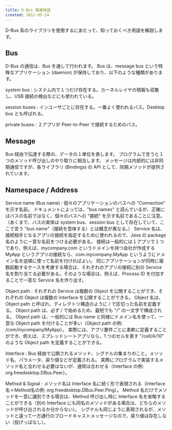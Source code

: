 ```yaml
---
title: D-Bus 関連用語
created: 2012-05-14
---
```


D-Bus 系のライブラリを使用するにあたって、知っておくべき用語を解説します。

Bus
----

D-Bus の通信は、Bus を通して行われます。
Bus は、message bus という特殊なアプリケーション (daemon) が保持しており、以下のような種類があります。

system bus
: システム内で１つだけ存在する。カーネルレイヤの情報も収集し、USB 接続の検出などにも使われている。

session buses
: インユーザごとに存在する。一番よく使われるバス。Desktop bus とも呼ばれる。

private buses
: ２アプリが Peer-to-Peer で接続するためのバス。


Message
----
Bus 経由で伝達する際の、データの１単位を表します。
プログラムで言うと１つのメソッド呼び出しのやり取りに相当します。
メッセージは内部的には非同期通信ですが、各ライブラリ (Bindings) の API として、同期メソッドが提供されています。


Namespace / Address
----

Service name (Bus name)
: 個々のアプリケーションのバスへの "Connection" を示す名前。
ドキュメントによっては、"bus names" と読んでいるが、正確にはバスの名前ではなく、個々のバスへの "接続" を示す名前であることに注意。
（あくまで、バスの実体は system bus、session bus として存在していて、ここで言う "bus name"（接続を意味する）とは概念が異なる。）
Service 名は、接続相手となるアプリの接続を指定するために使われるので、Java の package 名のように一意な名前をつける必要がある。
接続は一般的には１アプリで１つであり、例えば、mycompany.com というドメインを持つ会社が作成する MyApp というアプリの接続なら、com.mycompany.MyApp というようにドメイン名を逆順に使って名前を付ければよい。
同じアプリケーションが同時に複数起動するケースを考慮する場合は、それぞれのアプリの接続に別の Service 名を割り当てる必要がある。そのような場合は、例えば、Process ID を付加することで一意な Service 名を作り出す。

Object path
: それぞれの Service は複数の Object を公開することができ、それぞれの Object は複数の Interface を公開することができる。
Object 名は、Object path と呼ばれ、ディレクトリ構造のように / で区切った名前を定義する。
Object path は、必ず / で始めるため、最短でも "/" の一文字で構成される。
Object path は、一般的には Bus name と同様にドメイン名を使って、一意な Object path を付けることが多い（Object path の例: /com/mycompany/MyApp）。
実際には、アプリ要件ごとに柔軟に定義することができ、例えば、スプレッドシートアプリなら、1 つのセルを表す "/cell/A/10" のような Object path を定義することができる。

Interface
: Bus 経由で公開されるメソッド、シグナルの集まりのこと。メソッド名、パラメータ、戻り値などが定義される。
実際にプログラムで実装するメソッド名と合わせる必要はないが、通常は合わせる（Interface の例: org.freedesktop.DBus.Peer）。

Method & Signal
: メソッド名は Interface 名に続く形で表現される（Interface名＋Method名の例: org.freedesktop.DBus.Peer.Ping）。
Method 名だけでメソッドを一意に識別できる場合は、Method 呼び出し時に Interface 名を省略することができる（別の Interface にも同名のメソッドがある場合は、どちらのメソッドが呼び出されるか分からない）。
シグナルも同じように表現されるが、メソッドと違って一方通行のブロードキャストメッセージなので、戻り値は存在しない（投げっぱなし）。

